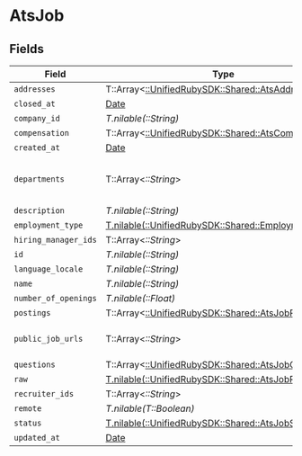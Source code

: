 # AtsJob


## Fields

| Field                                                                                         | Type                                                                                          | Required                                                                                      | Description                                                                                   |
| --------------------------------------------------------------------------------------------- | --------------------------------------------------------------------------------------------- | --------------------------------------------------------------------------------------------- | --------------------------------------------------------------------------------------------- |
| `addresses`                                                                                   | T::Array<[::UnifiedRubySDK::Shared::AtsAddress](../../models/shared/atsaddress.md)>           | :heavy_minus_sign:                                                                            | N/A                                                                                           |
| `closed_at`                                                                                   | [Date](https://ruby-doc.org/stdlib-2.6.1/libdoc/date/rdoc/Date.html)                          | :heavy_minus_sign:                                                                            | N/A                                                                                           |
| `company_id`                                                                                  | *T.nilable(::String)*                                                                         | :heavy_minus_sign:                                                                            | N/A                                                                                           |
| `compensation`                                                                                | T::Array<[::UnifiedRubySDK::Shared::AtsCompensation](../../models/shared/atscompensation.md)> | :heavy_minus_sign:                                                                            | N/A                                                                                           |
| `created_at`                                                                                  | [Date](https://ruby-doc.org/stdlib-2.6.1/libdoc/date/rdoc/Date.html)                          | :heavy_minus_sign:                                                                            | N/A                                                                                           |
| `departments`                                                                                 | T::Array<*::String*>                                                                          | :heavy_minus_sign:                                                                            | The names of the departments/divisions that this job belongs to                               |
| `description`                                                                                 | *T.nilable(::String)*                                                                         | :heavy_minus_sign:                                                                            | N/A                                                                                           |
| `employment_type`                                                                             | [T.nilable(::UnifiedRubySDK::Shared::EmploymentType)](../../models/shared/employmenttype.md)  | :heavy_minus_sign:                                                                            | N/A                                                                                           |
| `hiring_manager_ids`                                                                          | T::Array<*::String*>                                                                          | :heavy_minus_sign:                                                                            | N/A                                                                                           |
| `id`                                                                                          | *T.nilable(::String)*                                                                         | :heavy_minus_sign:                                                                            | N/A                                                                                           |
| `language_locale`                                                                             | *T.nilable(::String)*                                                                         | :heavy_minus_sign:                                                                            | N/A                                                                                           |
| `name`                                                                                        | *T.nilable(::String)*                                                                         | :heavy_minus_sign:                                                                            | N/A                                                                                           |
| `number_of_openings`                                                                          | *T.nilable(::Float)*                                                                          | :heavy_minus_sign:                                                                            | N/A                                                                                           |
| `postings`                                                                                    | T::Array<[::UnifiedRubySDK::Shared::AtsJobPosting](../../models/shared/atsjobposting.md)>     | :heavy_minus_sign:                                                                            | Public job postings                                                                           |
| `public_job_urls`                                                                             | T::Array<*::String*>                                                                          | :heavy_minus_sign:                                                                            | URLs for pages containing public listings for the job                                         |
| `questions`                                                                                   | T::Array<[::UnifiedRubySDK::Shared::AtsJobQuestion](../../models/shared/atsjobquestion.md)>   | :heavy_minus_sign:                                                                            | N/A                                                                                           |
| `raw`                                                                                         | [T.nilable(::UnifiedRubySDK::Shared::AtsJobRaw)](../../models/shared/atsjobraw.md)            | :heavy_minus_sign:                                                                            | N/A                                                                                           |
| `recruiter_ids`                                                                               | T::Array<*::String*>                                                                          | :heavy_minus_sign:                                                                            | N/A                                                                                           |
| `remote`                                                                                      | *T.nilable(T::Boolean)*                                                                       | :heavy_minus_sign:                                                                            | N/A                                                                                           |
| `status`                                                                                      | [T.nilable(::UnifiedRubySDK::Shared::AtsJobStatus)](../../models/shared/atsjobstatus.md)      | :heavy_minus_sign:                                                                            | N/A                                                                                           |
| `updated_at`                                                                                  | [Date](https://ruby-doc.org/stdlib-2.6.1/libdoc/date/rdoc/Date.html)                          | :heavy_minus_sign:                                                                            | N/A                                                                                           |